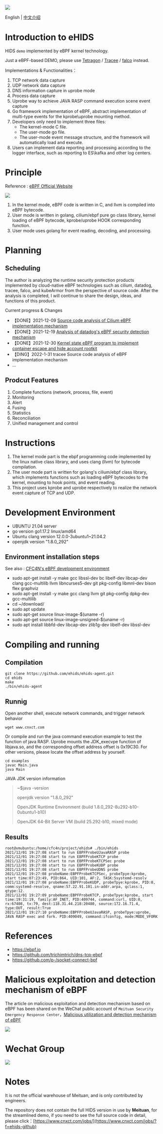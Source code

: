 ![](./images/ehids-logo-1.png)

English | [中文介绍](./README_CN.md)

# Introduction to eHIDS

HIDS `demo` implemented by eBPF kernel technology.

Just a eBPF-based DEMO, please use [Tetragon](https://github.com/cilium/tetragon)
/  [Tracee](https://github.com/aquasecurity/tracee) / [falco](https://github.com/falcosecurity/falco) instead.

Implementations & Functionalities：

1. TCP network data capture
2. UDP network data capture
3. DNS information capture in uprobe mode
4. Process data capture
5. Uprobe way to achieve JAVA RASP command execution scene event capture
6. Go framework implementation of eBPF, abstract implementation of multi-type events for the kprobe\uprobe mounting
   method.
7. Developers only need to implement three files:
    * The kernel-mode C file.
    * The user-mode go file.
    * The user-mode event message structure, and the framework will automatically load and execute.
8. Users can implement data reporting and processing according to the logger interface, such as reporting to ES\kafka and other log centers.


# Principle

Reference : [eBPF Official Website](https://ebpf.io)

![](https://ebpf.io/static/overview-bf463455a5666fc3fb841b9240d588ff.png)

1. In the kernel mode, eBPF code is written in C, and llvm is compiled into eBPF bytecode.
2. User mode is written in golang, cilium/ebpf pure go class library, kernel loading of eBPF bytecode, kprobe/uprobe HOOK corresponding function.
3. User mode uses golang for event reading, decoding, and processing.

# Planning
## Scheduling
The author is analyzing the runtime security protection products implemented by cloud-native eBPF technologies such as cilium, datadog, tracee, falco, and kubeArmor from the perspective of source code. 
After the analysis is completed, I will continue to share the design, ideas, and functions of this product.

Current progress & Changes

* 【DONE】2021-12-09 [Source code analysis of Cilium eBPF implementation mechanism](https://www.cnxct.com/how-does-cilium-use-ebpf-with-go-and-c/?f=g_ehids)
* 【DONE】2021-12-19 [Analysis of datadog's eBPF security detection mechanism](https://www.cnxct.com/how-does-datadog-use-ebpf-in-runtime-security/?f=g_ehids)
* 【DONE】2021-12-30 [Kernel state eBPF program to implement container escape and hide account rootkit](https://mp.weixin.qq.com/s?__biz=MzUyMDM0OTY5NA==&mid=2247483773&idx=1&sn=d9a6233f2ec94b63304209246b1b6a3b&chksm=f9eaf3ecce9d7afa8c539e47ddd0250874859bc4e81e6206a0d1b3fdaffd712bf81389ced579&token=1909106120&lang=zh_CN#rd)
* 【DING】2022-1-31 tracee Source code analysis of eBPF implementation mechanism
* ...

## Prodcut Features
1. Complete functions (network, process, file, event)
2. Monitoring
3. Alert
4. Fusing
5. Statistics
6. Reconciliation
7. Unified management and control

# Instructions

1. The kernel mode part is the ebpf programming code implemented by the linux native class library, and uses clang (llvm) for bytecode compilation.
2. The user mode part is written for golang's cilium/ebpf class library, which implements functions such as loading eBPF bytecodes to the kernel, mounting to hook points, and event reading.
3. This project uses kprobe and uprobe respectively to realize the network event capture of TCP and UDP.
  

# Development Environment

* UBUNTU 21.04 server
* go version go1.17.2 linux/amd64
* Ubuntu clang version 12.0.0-3ubuntu1~21.04.2
* openjdk version "1.8.0_292"

## Environment installation steps

See also : [CFC4N's eBPF development environment](https://www.cnxct.com/lessons-using-ebpf-accelerating-cloud-native-zh/?f=github#i-3)

* sudo apt-get install -y make gcc libssl-dev bc libelf-dev libcap-dev clang gcc-multilib llvm libncurses5-dev git
  pkg-config libmnl-dev bison flex graphviz
* sudo apt-get install -y make gcc clang llvm git pkg-config dpkg-dev gcc-multilib
* cd ~/download/
* sudo apt update
* sudo apt-get source linux-image-$(uname -r)
* sudo apt-get source linux-image-unsigned-$(uname -r)
* sudo apt install libbfd-dev libcap-dev zlib1g-dev libelf-dev libssl-dev

# Compiling and running

## Compilation

```shell
git clone https://github.com/ehids/ehids-agent.git
cd ehids
make
./bin/ehids-agent
```

## Runnig

Open another shell, execute network commands, and trigger network behavior
```shell
wget www.cnxct.com
```

Or compile and run the java command execution example to test the function of java RASP.
Uprobe mounts the JDK_execvpe function of libjava.so, and the corresponding offset address offset is 0x19C30. 
For other versions, please locate the offset address by yourself.
```shell
cd examples
javac Main.java
java Main
```
JAVA JDK version information
> ~$java -version
> 
> openjdk version "1.8.0_292" 
>
> OpenJDK Runtime Environment (build 1.8.0_292-8u292-b10-0ubuntu1-b10)
> 
> OpenJDK 64-Bit Server VM (build 25.292-b10, mixed mode)
## Results

```shell
root@vmubuntu:/home/cfc4n/project/ehids# ./bin/ehids
2021/12/01 19:27:08 start to run EBPFProbeUJavaRASP probe
2021/12/01 19:27:08 start to run EBPFProbeKTCP probe
2021/12/01 19:27:08 start to run EBPFProbeKTCPSec probe
2021/12/01 19:27:08 start to run EBPFProbeKUDP probe
2021/12/01 19:27:08 start to run EBPFProbeUDNS probe
2021/12/01 19:27:08 probeName:EBPFProbeKTCPSec, probeTpye:kprobe, start time:07:23:49, PID:864, UID:101, AF:2, TASK:5systemd-resolv
2021/12/01 19:27:08 probeName:EBPFProbeKUDP, probeTpye:kprobe, PID:0, comm:systemd-resolve, qname:57.22.91.101.in-addr.arpa, qclass:1, qtype:12.
2021/12/01 19:27:09 probeName:EBPFProbeKTCP, probeTpye:kprobe, start time:19:31:19, family:AF_INET, PID:409744, command:curl, UID:0, rx:67408, tx:79, dest:118.31.44.218:20480, source:172.16.71.4, type:OUT, result:True
2021/12/01 19:27:10 probeName:EBPFProbeUJavaRASP, probeTpye:uprobe, JAVA RASP exec and fork. PID:409049, command:ifconfig, mode:MODE_VFORK
```

# References

* https://ebpf.io
* https://github.com/trichimtrich/dns-tcp-ebpf
* https://github.com/p-/socket-connect-bpf

# Malicious exploitation and detection mechanism of eBPF

The article on malicious exploitation and detection mechanism based on eBPF has been shared on the WeChat public account of `Meituan Security Emergency Response Center`，[Malicious utilization and detection mechanism of eBPF](https://mp.weixin.qq.com/s/-1GiCncNTqtfO_grQT7cGw)

![](./images/ebpf-evil-use-detect-kernel-space.png)

# Wechat Group 

![](./images/wechat-group.jpg)

# Notes

It is not the official warehouse of Meituan, and is only contributed by engineers.

The repository does not contain the full HIDS version in use by **Meituan**, for the streamlined demo, if you need to see the full source code in detail, please click：[https://www.cnxct.com/jobs/](https://www.cnxct.com/jobs/?f=ehids-github)
